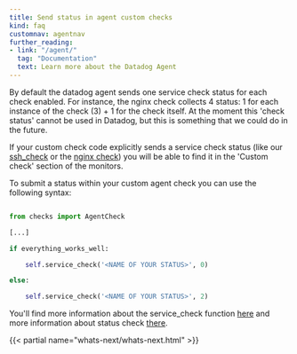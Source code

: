 ```yaml
---
title: Send status in agent custom checks
kind: faq
customnav: agentnav
further_reading:
- link: "/agent/"
  tag: "Documentation"
  text: Learn more about the Datadog Agent
---
```


By default the datadog agent sends one service check status for each check enabled. For instance, the nginx check collects 4 status: 1 for each instance of the check (3) + 1 for the check itself. At the moment this 'check status' cannot be used in Datadog, but this is something that we could do in the future.

If your custom check code explicitly sends a service check status (like our [ssh_check](/integrations/ssh_check) or the [nginx check](/integrations/nginx)) you will be able to find it in the 'Custom check' section of the monitors.

To submit a status within your custom agent check you can use the following syntax:
```python

from checks import AgentCheck

[...]

if everything_works_well:

    self.service_check('<NAME OF YOUR STATUS>', 0)

else:

    self.service_check('<NAME OF YOUR STATUS>', 2)
```

You'll find more information about the service_check function [here](https://gist.github.com/MartinDatadog/f72343f0e4d636c56398) and more information about status check [there](/monitors/).

{{< partial name="whats-next/whats-next.html" >}}